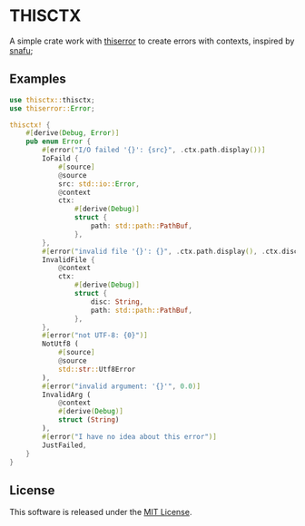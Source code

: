 # THISCTX

A simple crate work with [thiserror](https://crates.io/crates/thiserror) to create errors with contexts, inspired by [snafu](https://crates.io/crates/snafu);

## Examples

```rust
use thisctx::thisctx;
use thiserror::Error;

thisctx! {
    #[derive(Debug, Error)]
    pub enum Error {
        #[error("I/O failed '{}': {src}", .ctx.path.display())]
        IoFaild {
            #[source]
            @source
            src: std::io::Error,
            @context
            ctx:
                #[derive(Debug)]
                struct {
                    path: std::path::PathBuf,
                },
        },
        #[error("invalid file '{}': {}", .ctx.path.display(), .ctx.disc)]
        InvalidFile {
            @context
            ctx:
                #[derive(Debug)]
                struct {
                    disc: String,
                    path: std::path::PathBuf,
                },
        },
        #[error("not UTF-8: {0}")]
        NotUtf8 (
            #[source]
            @source
            std::str::Utf8Error
        ),
        #[error("invalid argument: '{}'", 0.0)]
        InvalidArg (
            @context
            #[derive(Debug)]
            struct (String)
        ),
        #[error("I have no idea about this error")]
        JustFailed,
    }
}
```

## License

This software is released under the [MIT License](./LICENSE).
